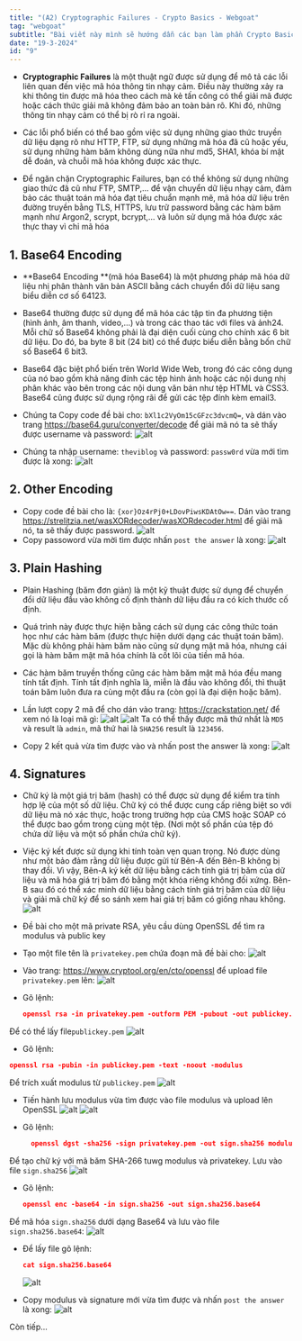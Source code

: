 ```yaml
---
title: "(A2) Cryptographic Failures - Crypto Basics - Webgoat"
tag: "webgoat"
subtitle: "Bài viết này mình sẽ hướng dẫn các bạn làm phần Crypto Basics - (A2) Cryptographic Failures"
date: "19-3-2024"
id: "9"
---
```


- **Cryptographic Failures** là một thuật ngữ được sử dụng để mô tả các lỗi liên quan đến việc mã hóa thông tin nhạy cảm. Điều này thường xảy ra khi thông tin được mã hóa theo cách mà kẻ tấn công có thể giải mã được hoặc cách thức giải mã không đảm bảo an toàn bản rõ. Khi đó, những thông tin nhạy cảm có thể bị rò rỉ ra ngoài.

- Các lỗi phổ biến có thể bao gồm việc sử dụng những giao thức truyền dữ liệu dạng rõ như HTTP, FTP, sử dụng những mã hóa đã cũ hoặc yếu, sử dụng những hàm băm không dùng nữa như md5, SHA1, khóa bí mật dễ đoán, và chuỗi mã hóa không được xác thực.

- Để ngăn chặn Cryptographic Failures, bạn có thể không sử dụng những giao thức đã cũ như FTP, SMTP,… để vận chuyển dữ liệu nhạy cảm, đảm bảo các thuật toán mã hóa đạt tiêu chuẩn mạnh mẽ, mã hóa dữ liệu trên đường truyền bằng TLS, HTTPS, lưu trữ password bằng các hàm băm mạnh như Argon2, scrypt, bcrypt,… và luôn sử dụng mã hóa được xác thực thay vì chỉ mã hóa

## 1. Base64 Encoding

- **Base64 Encoding **(mã hóa Base64) là một phương pháp mã hóa dữ liệu nhị phân thành văn bản ASCII bằng cách chuyển đổi dữ liệu sang biểu diễn cơ số 64123.

- Base64 thường được sử dụng để mã hóa các tập tin đa phương tiện (hình ảnh, âm thanh, video,…) và trong các thao tác với files và ảnh24. Mỗi chữ số Base64 không phải là đại diện cuối cùng cho chính xác 6 bit dữ liệu. Do đó, ba byte 8 bit (24 bit) có thể được biểu diễn bằng bốn chữ số Base64 6 bit3.
- Base64 đặc biệt phổ biến trên World Wide Web, trong đó các công dụng của nó bao gồm khả năng đính các tệp hình ảnh hoặc các nội dung nhị phân khác vào bên trong các nội dung văn bản như tệp HTML và CSS3. Base64 cũng được sử dụng rộng rãi để gửi các tệp đính kèm email3.

- Chúng ta Copy code đề bài cho: `bXl1c2VyOm15cGFzc3dvcmQ=`, và dán vào trang https://base64.guru/converter/decode để giải mã nó ta sẽ thấy được username và password:
  ![alt](https://res.cloudinary.com/dhs93uix6/image/upload/v1710926572/WebGoat/H17_ckadle.png)
- Chúng ta nhập username: `theviblog` và password: `passw0rd` vừa mới tìm được là xong:
  ![alt](https://res.cloudinary.com/dhs93uix6/image/upload/v1710926590/WebGoat/H18_syhwdc.png)

## 2. Other Encoding

- Copy code đề bài cho là: `{xor}Oz4rPj0+LDovPiwsKDAtOw==`. Dán vào trang https://strelitzia.net/wasXORdecoder/wasXORdecoder.html để giải mã nó, ta sẽ thấy được password.
  ![alt](https://res.cloudinary.com/dhs93uix6/image/upload/v1710926591/WebGoat/H19_pct0nd.png)
- Copy passoword vừa mời tìm được nhấn `post the answer` là xong:
  ![alt](https://res.cloudinary.com/dhs93uix6/image/upload/v1710926593/WebGoat/H20_lnumw7.png)

## 3. Plain Hashing

- Plain Hashing (băm đơn giản) là một kỹ thuật được sử dụng để chuyển đổi dữ liệu đầu vào không cố định thành dữ liệu đầu ra có kích thước cố định.

- Quá trình này được thực hiện bằng cách sử dụng các công thức toán học như các hàm băm (được thực hiện dưới dạng các thuật toán băm). Mặc dù không phải hàm băm nào cũng sử dụng mật mã hóa, nhưng cái gọi là hàm băm mật mã hóa chính là cốt lõi của tiền mã hóa.

- Các hàm băm truyền thống cũng các hàm băm mật mã hóa đều mang tính tất định. Tính tất định nghĩa là, miễn là đầu vào không đổi, thì thuật toán băm luôn đưa ra cùng một đầu ra (còn gọi là đại diện hoặc băm).

- Lần lượt copy 2 mã để cho dán vào trang: https://crackstation.net/ để xem nó là loại mã gì:
  ![alt](https://res.cloudinary.com/dhs93uix6/image/upload/v1710926595/WebGoat/H21_aol56n.png)
  ![alt](https://res.cloudinary.com/dhs93uix6/image/upload/v1710926597/WebGoat/H22_s8qpsv.png)
  Ta có thể thấy được mã thứ nhất là `MD5` và result là `admin`, mã thứ hai là `SHA256` result là `123456`.
- Copy 2 kết quả vừa tìm được vào và nhấn post the answer là xong:
  ![alt](https://res.cloudinary.com/dhs93uix6/image/upload/v1710926598/WebGoat/H23_x23gvx.png)

## 4. Signatures

- Chữ ký là một giá trị băm (hash) có thể được sử dụng để kiểm tra tính hợp lệ của một số dữ liệu. Chữ ký có thể được cung cấp riêng biệt so với dữ liệu mà nó xác thực, hoặc trong trường hợp của CMS hoặc SOAP có thể được bao gồm trong cùng một tệp. (Nơi một số phần của tệp đó chứa dữ liệu và một số phần chứa chữ ký).

- Việc ký kết được sử dụng khi tính toàn vẹn quan trọng. Nó được dùng như một bảo đảm rằng dữ liệu được gửi từ Bên-A đến Bên-B không bị thay đổi. Vì vậy, Bên-A ký kết dữ liệu bằng cách tính giá trị băm của dữ liệu và mã hóa giá trị băm đó bằng một khóa riêng không đối xứng. Bên-B sau đó có thể xác minh dữ liệu bằng cách tính giá trị băm của dữ liệu và giải mã chữ ký để so sánh xem hai giá trị băm có giống nhau không.
  ![alt](https://res.cloudinary.com/dhs93uix6/image/upload/v1710926600/WebGoat/H24_vmbdof.png)
- Đề bài cho một mã private RSA, yêu cầu dùng OpenSSL để tìm ra modulus và public key
- Tạo một file tên là `privatekey.pem` chứa đoạn mã đề bài cho:
  ![alt](https://res.cloudinary.com/dhs93uix6/image/upload/v1710926602/WebGoat/H25_xvxreq.png)
- Vào trang: https://www.cryptool.org/en/cto/openssl để upload file `privatekey.pem` lên:
  ![alt](https://res.cloudinary.com/dhs93uix6/image/upload/v1710926604/WebGoat/H26_butmkt.png)
- Gõ lệnh:

  ```json
  openssl rsa -in privatekey.pem -outform PEM -pubout -out publickey.pem
  ```

Để có thể lấy file`publickey.pem`
![alt](https://res.cloudinary.com/dhs93uix6/image/upload/v1710926606/WebGoat/H27_kkuvzx.png)

- Gõ lệnh:

```json
openssl rsa -pubin -in publickey.pem -text -noout -modulus
```

Để trích xuất modulus từ `publickey.pem`
![alt](https://res.cloudinary.com/dhs93uix6/image/upload/v1710926608/WebGoat/H28_tcnibm.png)

- Tiến hành lưu modulus vừa tìm được vào file modulus và upload lên OpenSSL
  ![alt](https://res.cloudinary.com/dhs93uix6/image/upload/v1710926610/WebGoat/H29_q6b9wf.png)
  ![alt](https://res.cloudinary.com/dhs93uix6/image/upload/v1710926612/WebGoat/H30_focgpi.png)
- Gõ lệnh:

  ```json
    openssl dgst -sha256 -sign privatekey.pem -out sign.sha256 modulus
  ```

Để tạo chữ ký với mã băm SHA-266 tuwg modulus và privatekey. Lưu vào file `sign.sha256`
![alt](https://res.cloudinary.com/dhs93uix6/image/upload/v1710926614/WebGoat/H31_ap9uvz.png)

- Gõ lệnh:

  ```json
  openssl enc -base64 -in sign.sha256 -out sign.sha256.base64
  ```

Để mã hóa `sign.sha256` dưới dạng Base64 và lưu vào file `sign.sha256.base64`:
![alt](https://res.cloudinary.com/dhs93uix6/image/upload/v1710926614/WebGoat/H31_ap9uvz.png)

- Để lấy file gõ lệnh:

  ```json
  cat sign.sha256.base64
  ```

  ![alt](https://res.cloudinary.com/dhs93uix6/image/upload/v1710926618/WebGoat/H33_pbjbex.png)

- Copy modulus và signature mới vừa tìm được và nhấn `post the answer` là xong:
  ![alt](https://res.cloudinary.com/dhs93uix6/image/upload/v1710926620/WebGoat/H34_igdoxl.png)

Còn tiếp...
